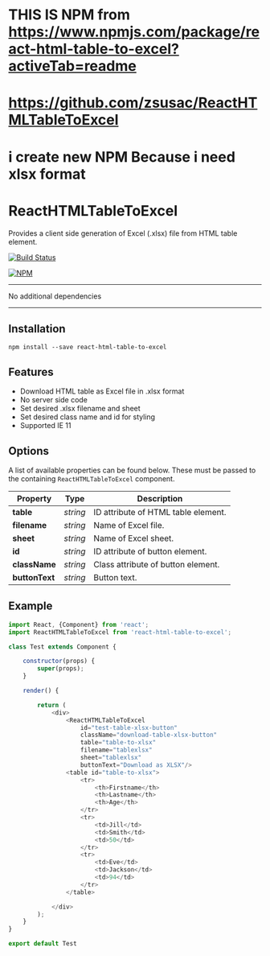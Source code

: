 # THIS IS NPM from https://www.npmjs.com/package/react-html-table-to-excel?activeTab=readme
# https://github.com/zsusac/ReactHTMLTableToExcel
# i create new NPM Because i need xlsx format

# ReactHTMLTableToExcel
Provides a client side generation of Excel (.xlsx) file from HTML table element.

[![Build Status](https://travis-ci.org/zsusac/ReactHTMLTableToExcel.svg?branch=master)](https://travis-ci.org/zsusac/ReactHTMLTableToExcel)

[![NPM](https://nodei.co/npm/react-html-table-to-excel.png)](https://npmjs.org/package/react-html-table-to-excel)

___
No additional dependencies
___

## Installation

```
npm install --save react-html-table-to-excel
```

## Features

* Download HTML table as Excel file in .xlsx format
* No server side code
* Set desired .xlsx filename and sheet
* Set desired class name and id for styling
* Supported IE 11

## Options

A list of available properties can be found below. These must be passed to the containing `ReactHTMLTableToExcel` component.

Property | Type | Description
----- | ----- | -----
**table** | *string* | ID attribute of HTML table element.
**filename** | *string* | Name of Excel file.
**sheet** | *string* | Name of Excel sheet.
**id** | *string* | ID attribute of button element.
**className** | *string* | Class attribute of button element.
**buttonText** | *string* | Button text.


## Example

```javascript
import React, {Component} from 'react';
import ReactHTMLTableToExcel from 'react-html-table-to-excel';

class Test extends Component {

    constructor(props) {
        super(props);
    }

    render() {

        return (
            <div>
                <ReactHTMLTableToExcel
                    id="test-table-xlsx-button"
                    className="download-table-xlsx-button"
                    table="table-to-xlsx"
                    filename="tablexlsx"
                    sheet="tablexlsx"
                    buttonText="Download as XLSX"/>
                <table id="table-to-xlsx">
                    <tr>
                        <th>Firstname</th>
                        <th>Lastname</th>
                        <th>Age</th>
                    </tr>
                    <tr>
                        <td>Jill</td>
                        <td>Smith</td>
                        <td>50</td>
                    </tr>
                    <tr>
                        <td>Eve</td>
                        <td>Jackson</td>
                        <td>94</td>
                    </tr>
                </table>

            </div>
        );
    }
}

export default Test
```
